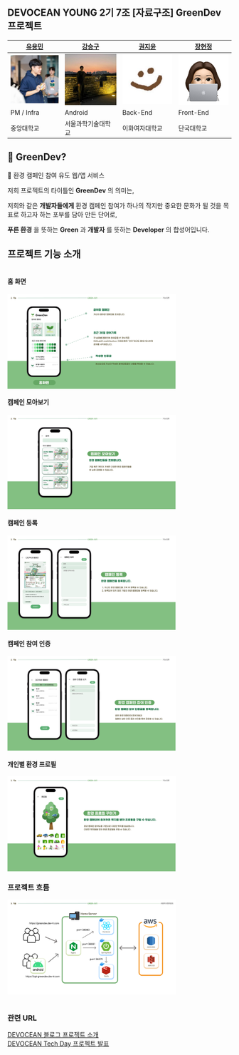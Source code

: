 ## DEVOCEAN YOUNG 2기 7조 [자료구조] GreenDev 프로젝트

| [유용민](https://github.com/yymin1022) | [강승구](https://github.com/kang9366) | [권지윤](https://github.com/june0216) | [장현정](https://github.com/JangGusWjd) |
| --- | --- | --- | --- |
| <img src="image/profile_yymin1022.png" width="150" /> | <img src="image/profile_kang9366.png" width="150" /> | <img src="image/profile_june0216.png" width="150" /> | <img src="image/profile_JangGusWjd.png" width="150" /> |
| PM / Infra | Android | Back-End | Front-End |
| 중앙대학교 | 서울과학기술대학교 | 이화여자대학교 | 단국대학교 |

## 🌱 GreenDev?
🌱 환경 캠페인 참여 유도 웹/앱 서비스

저희 프로젝트의 타이틀인 __GreenDev__ 의 의미는,

저희와 같은 __개발자들에게__ 환경 캠페인 참여가 하나의 작지만 중요한 문화가 될 것을 목표로 하고자 하는 포부를 담아 만든 단어로,

__푸른 환경__ 을 뜻하는 __Green__ 과 __개발자__ 를 뜻하는 __Developer__ 의 합성어입니다.

## 프로젝트 기능 소개
<div style="width: 100%; display: flex; flex-direction: column; justify-content: center;">
    <h4>홈 화면</h4>
    <img src="image/feature_1.png" width="75%"></img>
    <h4>캠페인 모아보기</h4>
    <img src="image/feature_2.png" width="75%"></img>
    <h4>캠페인 등록</h4>
    <img src="image/feature_3.png" width="75%"></img>
    <h4>캠페인 참여 인증</h4>
    <img src="image/feature_4.png" width="75%"></img>
    <h4>개인별 환경 프로필</h4>
    <img src="image/feature_5.png" width="75%"></img>
<div>

### 프로젝트 흐름
<div style="width: 100%; display: flex; flex-direction: column; justify-content: center;">
    <img src="image/flow.png" width="75%"></img><br/>
<div>

### 관련 URL
[DEVOCEAN 블로그 프로젝트 소개](https://devocean.sk.com/community/detail.do?ID=165456) <br/>
[DEVOCEAN Tech Day 프로젝트 발표](https://youtu.be/pJ8RYOsAuDk)